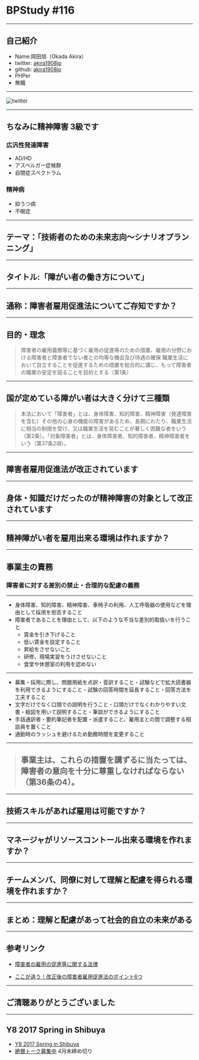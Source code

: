 # BPStudy #116

---

## 自己紹介

* Name:岡田旭（Okada Akira）
* twitter: [akira1908jp](https://twitter.com/akira1908jp)
* github: [akira1908jp](https://github.com/akira1908jp)
* PHPer
* 無職

---

![twitter](https://xwnx4q-dm2305.files.1drv.com/y4mz27CKiRS37Pe1Xtt-i3EdfU9Lj6EKo1LM-xUeG1bVARoFh97FvFAwQbW0S9RFZLi56EdL6nhis85EQrTDOQbjbip8HzHKy2cn_TsQ472qWTJfs4jFOOrTmL42DKv63C71YSiwlVmjoya1kcxOZVcC8J2oI1nO4uqPK0-iRFHnqQjjNNJR_4J5jeAYA6aNUyqeALSWMhdlOubRdCosnzTyw?width=660&height=660&cropmode=none)
　

---

## ちなみに精神障害 3級です

### 広汎性発達障害

* AD/HD
* アスペルガー症候群
* 自閉症スペクトラム

### 精神病

* 抑うつ病
* 不眠症

---

## テーマ：「技術者のための未来志向〜シナリオプランニング」


---

## タイトル:「障がい者の働き方について」

---

## 通称：障害者雇用促進法についてご存知ですか？

---

## 目的・理念

>障害者の雇用義務等に基づく雇用の促進等のための措置、雇用の分野における障害者と障害者でない者との均等な機会及び待遇の確保
>職業生活において自立することを促進するための措置を総合的に講じ、もって障害者の職業の安定を図ることを目的とする（第1条）

---

## 国が定めている障がい者は大きく分けて三種類

>本法において「障害者」とは、身体障害、知的障害、精神障害（発達障害を含む）その他の心身の機能の障害があるため、長期にわたり、職業生活に相当の制限を受け、又は職業生活を営むことが著しく困難な者をいう（第2条）。「対象障害者」とは、身体障害者、知的障害者、精神障害者をいう（第37条2項）。


---

## 障害者雇用促進法が改正されています

---

## 身体・知識だけだったのが精神障害の対象として改正されています

---

## 精神障がい者を雇用出来る環境は作れますか？

---

## 事業主の責務

### 障害者に対する差別の禁止・合理的な配慮の義務

---

* 身体障害、知的障害、精神障害、車椅子の利用、人工呼吸器の使用などを理由として採用を拒否すること
* 障害者であることを理由として、以下のような不当な差別的取扱いを行うこと
    * 賃金を引き下げること
    * 低い賃金を設定すること
    * 昇給をさせないこと
    * 研修、現場実習をうけさせないこと
    * 食堂や休憩室の利用を認めない

---

* 募集・採用に際し、問題用紙を点訳・音訳すること・試験などで拡大読書器を利用できるようにすること・試験の回答時間を延長すること・回答方法を工夫すること
* 文字だけでなく口頭での説明を行うこと・口頭だけでなくわかりやすい文書・絵図を用いて説明すること・筆談ができるようにすること
* 手話通訳者・要約筆記者を配置・派遣すること、雇用主との間で調整する相談員を置くこと
* 通勤時のラッシュを避けるため勤務時間を変更すること

---

> ## 事業主は、これらの措置を講ずるに当たっては、障害者の意向を十分に尊重しなければならない（第36条の4）。

---

## 技術スキルがあれば雇用は可能ですか？

---

## マネージャがリソースコントール出来る環境を作れますか？

---

## チームメンバ、同僚に対して理解と配慮を得られる環境を作れますか？

---

## まとめ：理解と配慮があって社会的自立の未来がある

---

## 参考リンク

- [障害者の雇用の促進等に関する法律](https://ja.wikipedia.org/wiki/%E9%9A%9C%E5%AE%B3%E8%80%85%E3%81%AE%E9%9B%87%E7%94%A8%E3%81%AE%E4%BF%83%E9%80%B2%E7%AD%89%E3%81%AB%E9%96%A2%E3%81%99%E3%82%8B%E6%B3%95%E5%BE%8B)

- [ここが違う！改正後の障害者雇用促進法のポイント6つ](https://www.icare.jpn.com/6point_of_handicapped-persons_employment_promotion_law/)

---

## ご清聴ありがとうございました

---

## Y8 2017 Spring in Shibuya

* [Y8 2017 Spring in Shibuya](http://y8-2017-spring.hachiojipm.org/)
* [絶賛トーク募集中](https://github.com/uzulla/y8-2017-spring-talks/issues) 4月末締め切り